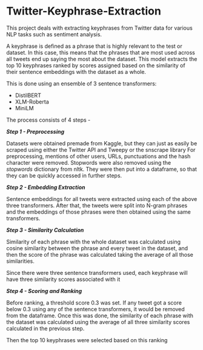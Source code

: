 # Twitter-Keyphrase-Extraction

This project deals with extracting keyphrases from Twitter data for various NLP tasks such as sentiment analysis. 

A keyphrase is defined as a phrase that is highly relevant to the test or dataset. In this case, this means that the phrases that are most used across all tweets end up saying the most about the dataset. This model extracts the top 10 keyphrases ranked by scores assigned based on the similarity of their sentence embeddings with the dataset as a whole.

This is done using an ensemble of 3 sentence transformers:
- DistilBERT
- XLM-Roberta
- MiniLM

The process consists of 4 steps - 

<b><i> Step 1 - Preprocessing </i></b>

Datasets were obtained premade from Kaggle, but they can just as easily be scraped using either the Twitter API and Tweepy or the snscrape library
For preprocessing, mentions of other users, URLs, punctuations and the hash character were removed. Stopwords were also removed using the <i>stopwords</i> dictionary from nltk.
They were then put into a dataframe, so that they can be quickly accessed in further steps.

<b><i> Step 2 - Embedding Extraction </i></b>

Sentence embeddings for all tweets were extracted using each of the above three transformers. After that, the tweets were split into N-gram phrases and the embeddings of those phrases were then obtained using the same transformers.

<b><i> Step 3 - Similarity Calculation </i></b>

Similarity of each phrase with the whole dataset was calculated using cosine similarity between the phrase and every tweet in the dataset, and then the score of the phrase was calculated taking the average of all those similarities.

Since there were three sentence transformers used, each keyphrase will have three similarity scores associated with it

<b><i> Step 4 - Scoring and Ranking </i></b>

Before ranking, a threshold score 0.3 was set. If any tweet got a score below 0.3 using any of the sentence transformers, it would be removed from the dataframe. Once this was done, the similarity of each phrase with the dataset was calculated using the average of all three similarity scores calculated in the previous step.

Then the top 10 keyphrases were selected based on this ranking
